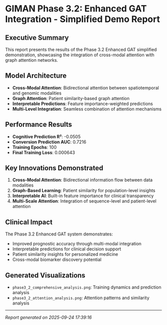 # GIMAN Phase 3.2: Enhanced GAT Integration - Simplified Demo Report

## Executive Summary

This report presents the results of the Phase 3.2 Enhanced GAT simplified demonstration, showcasing the integration of cross-modal attention with graph attention networks.

## Model Architecture

- **Cross-Modal Attention**: Bidirectional attention between spatiotemporal and genomic modalities
- **Graph Attention**: Patient similarity-based graph attention
- **Interpretable Predictions**: Feature importance-weighted predictions
- **Multi-Level Integration**: Seamless combination of attention mechanisms

## Performance Results

- **Cognitive Prediction R²**: -0.0505
- **Conversion Prediction AUC**: 0.7216
- **Training Epochs**: 100
- **Final Training Loss**: 0.000643

## Key Innovations Demonstrated

1. **Cross-Modal Attention**: Bidirectional information flow between data modalities
2. **Graph-Based Learning**: Patient similarity for population-level insights
3. **Interpretable AI**: Built-in feature importance for clinical transparency
4. **Multi-Scale Attention**: Integration of sequence-level and patient-level attention

## Clinical Impact

The Phase 3.2 Enhanced GAT system demonstrates:
- Improved prognostic accuracy through multi-modal integration
- Interpretable predictions for clinical decision support
- Patient similarity insights for personalized medicine
- Cross-modal biomarker discovery potential

## Generated Visualizations

- `phase3_2_comprehensive_analysis.png`: Training dynamics and prediction analysis
- `phase3_2_attention_analysis.png`: Attention patterns and similarity analysis

---
*Report generated on 2025-09-24 17:39:16*
